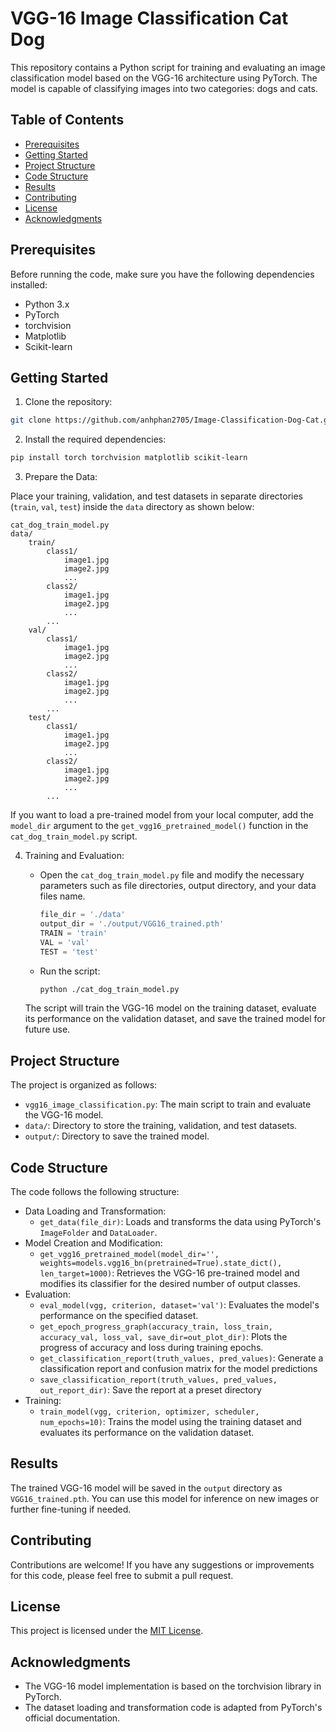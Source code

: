 # VGG-16 Image Classification Cat Dog

This repository contains a Python script for training and evaluating an image classification model based on the VGG-16 architecture using PyTorch. The model is capable of classifying images into two categories: dogs and cats.

## Table of Contents

- [Prerequisites](#prerequisites)
- [Getting Started](#getting-started)
- [Project Structure](#project-structure)
- [Code Structure](#code-structure)
- [Results](#results)
- [Contributing](#contributing)
- [License](#license)
- [Acknowledgments](#acknowledgments)

## Prerequisites

Before running the code, make sure you have the following dependencies installed:

- Python 3.x
- PyTorch
- torchvision
- Matplotlib
- Scikit-learn

## Getting Started

1. Clone the repository:

```bash
git clone https://github.com/anhphan2705/Image-Classification-Dog-Cat.git
```

2. Install the required dependencies:

```bash
pip install torch torchvision matplotlib scikit-learn
```

3. Prepare the Data:

Place your training, validation, and test datasets in separate directories (`train`, `val`, `test`) inside the `data` directory as shown below:

```
cat_dog_train_model.py
data/
    train/
        class1/
            image1.jpg
            image2.jpg
            ...
        class2/
            image1.jpg
            image2.jpg
            ...
        ...
    val/
        class1/
            image1.jpg
            image2.jpg
            ...
        class2/
            image1.jpg
            image2.jpg
            ...
        ...
    test/
        class1/
            image1.jpg
            image2.jpg
            ...
        class2/
            image1.jpg
            image2.jpg
            ...
        ...
```

If you want to load a pre-trained model from your local computer, add the `model_dir` argument to the `get_vgg16_pretrained_model()` function in the `cat_dog_train_model.py` script.

4. Training and Evaluation:

   - Open the `cat_dog_train_model.py` file and modify the necessary parameters such as file directories, output directory, and your data files name.

     ```python
     file_dir = './data'
     output_dir = './output/VGG16_trained.pth'
     TRAIN = 'train' 
     VAL = 'val'
     TEST = 'test'
     ```
   - Run the script:

     ```bash
     python ./cat_dog_train_model.py
     ```

   The script will train the VGG-16 model on the training dataset, evaluate its performance on the validation dataset, and save the trained model for future use.

## Project Structure

The project is organized as follows:

- `vgg16_image_classification.py`: The main script to train and evaluate the VGG-16 model.
- `data/`: Directory to store the training, validation, and test datasets.
- `output/`: Directory to save the trained model.

## Code Structure

The code follows the following structure:

- Data Loading and Transformation:
  - `get_data(file_dir)`: Loads and transforms the data using PyTorch's `ImageFolder` and `DataLoader`.
- Model Creation and Modification:
  - `get_vgg16_pretrained_model(model_dir='', weights=models.vgg16_bn(pretrained=True).state_dict(), len_target=1000)`: Retrieves the VGG-16 pre-trained model and modifies its classifier for the desired number of output classes.
- Evaluation:
  - `eval_model(vgg, criterion, dataset='val')`: Evaluates the model's performance on the specified dataset.
  - `get_epoch_progress_graph(accuracy_train, loss_train, accuracy_val, loss_val, save_dir=out_plot_dir)`: Plots the progress of accuracy and loss during training epochs.
  - `get_classification_report(truth_values, pred_values)`: Generate a classification report and confusion matrix for the model predictions
  - `save_classification_report(truth_values, pred_values, out_report_dir)`: Save the report at a preset directory
- Training:
  - `train_model(vgg, criterion, optimizer, scheduler, num_epochs=10)`: Trains the model using the training dataset and evaluates its performance on the validation dataset.

## Results

The trained VGG-16 model will be saved in the `output` directory as `VGG16_trained.pth`. You can use this model for inference on new images or further fine-tuning if needed.

## Contributing

Contributions are welcome! If you have any suggestions or improvements for this code, please feel free to submit a pull request.

## License

This project is licensed under the [MIT License](LICENSE).

## Acknowledgments

- The VGG-16 model implementation is based on the torchvision library in PyTorch.
- The dataset loading and transformation code is adapted from PyTorch's official documentation.